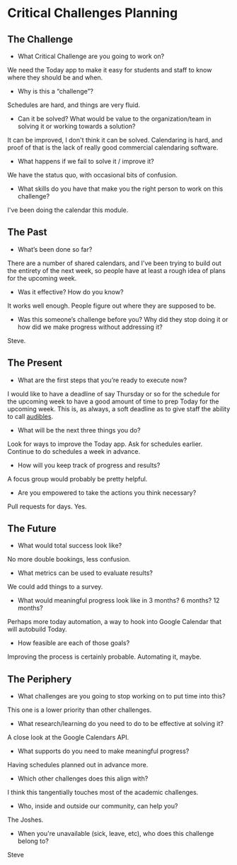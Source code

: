 

# Critical Challenges Planning

## The Challenge

* What Critical Challenge are you going to work on?

We need the Today app to make it easy for students and staff to know where they should be and when.

* Why is this a “challenge”?

Schedules are hard, and things are very fluid.

* Can it be solved? What would be value to the organization/team in solving it or working towards a solution?

It can be improved, I don't think it can be solved. Calendaring is hard, and proof of that is the lack of really good
commercial calendaring software.

* What happens if we fail to solve it / improve it?

We have the status quo, with occasional bits of confusion.
 
* What skills do you have that make you the right person to work on this challenge?

I've been doing the calendar this module.

## The Past

* What’s been done so far?

There are a number of shared calendars, and I've been trying to build out the entirety of the next week, so people have at least 
a rough idea of plans for the upcoming week.
 
* Was it effective? How do you know?

It works well enough. People figure out where they are supposed to be.

* Was this someone’s challenge before you? Why did they stop doing it or how did we make progress without addressing it?

Steve.

## The Present

* What are the first steps that you’re ready to execute now?

I would like to have a deadline of say Thursday or so for the schedule for the upcoming week to have a good amount of time to prep
Today for the upcoming week. This is, as always, a soft deadline as to give staff the ability to call 
[audibles](https://en.wikipedia.org/wiki/Quarterback#Special_tactics). 

* What will be the next three things you do?

Look for ways to improve the Today app. Ask for schedules earlier. Continue to do schedules a week in advance.

* How will you keep track of progress and results?

A focus group would probably be pretty helpful.

* Are you empowered to take the actions you think necessary?

Pull requests for days. Yes.


## The Future

* What would total success look like?

No more double bookings, less confusion.

* What metrics can be used to evaluate results?

We could add things to a survey.

* What would meaningful progress look like in 3 months? 6 months? 12 months?

Perhaps more today automation, a way to hook into Google Calendar that will autobuild Today.

* How feasible are each of those goals?

Improving the process is certainly probable. Automating it, maybe.

## The Periphery

* What challenges are you going to stop working on to put time into this?

This one is a lower priority than other challenges.

* What research/learning do you need to do to be effective at solving it?

A close look at the Google Calendars API.

* What supports do you need to make meaningful progress?

Having schedules planned out in advance more.

* Which other challenges does this align with?

I think this tangentially touches most of the academic challenges.

* Who, inside and outside our community, can help you?

The Joshes.

* When you're unavailable (sick, leave, etc), who does this challenge belong to?

Steve